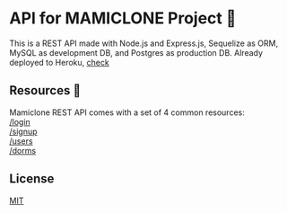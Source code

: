 # API for MAMICLONE Project 👵
This is a REST API made with Node.js and Express.js, Sequelize as ORM, MySQL as development DB, and Postgres as production DB. Already deployed to Heroku, [check](https://mamiclone-api.herokuapp.com/)

## Resources 📃
Mamiclone REST API comes with a set of 4 common resources: <br/>
[/login](https://mamiclone-api.herokuapp.com/api/v1/login) <br/>
[/signup](https://mamiclone-api.herokuapp.com/api/v1/signup) <br/>
[/users](https://mamiclone-api.herokuapp.com/api/v1/users) <br/>
[/dorms](https://mamiclone-api.herokuapp.com/api/v1/dorms) <br/>

## License
[MIT](https://choosealicense.com/licenses/mit/)